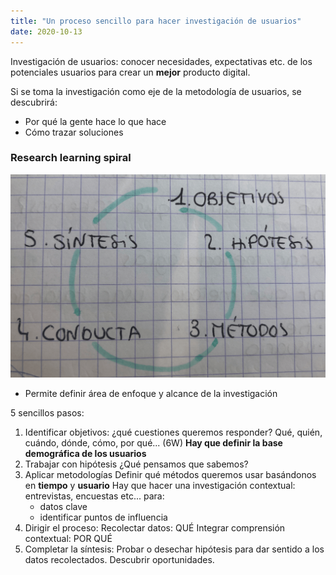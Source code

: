 ```yaml
---
title: "Un proceso sencillo para hacer investigación de usuarios"
date: 2020-10-13
---
```


Investigación de usuarios: conocer necesidades, expectativas etc. de los potenciales usuarios para crear un __mejor__ producto digital.

Si se toma la investigación como eje de la metodología de usuarios, se descubrirá:
* Por qué la gente hace lo que hace
* Cómo trazar soluciones

### Research learning spiral
![Research learning spiral](/irudiak/IMG_1346.png)

* Permite definir área de enfoque y alcance de la investigación

5 sencillos pasos:
1. Identificar objetivos:
¿qué cuestiones queremos responder? Qué, quién, cuándo, dónde, cómo, por qué... (6W)
__Hay que definir la base demográfica de los usuarios__
2. Trabajar con hipótesis
¿Qué pensamos que sabemos?
3. Aplicar metodologías
Definir qué métodos queremos usar basándonos en __tiempo__ y __usuario__
Hay que hacer una investigación contextual: entrevistas, encuestas etc... para: 
   * datos clave
   * identificar puntos de influencia
4. Dirigir el proceso:
Recolectar datos: QUÉ 
Integrar comprensión contextual: POR QUÉ
5. Completar la síntesis: 
Probar o desechar hipótesis para dar sentido a los datos recolectados. Descubrir oportunidades.